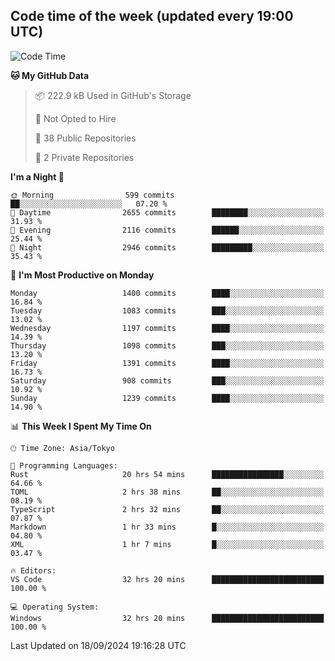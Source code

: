 ## Code time of the week (updated every 19:00 UTC)

<!--START_SECTION:waka-->
![Code Time](http://img.shields.io/badge/Code%20Time-3%2C644%20hrs%201%20min-blue)

**🐱 My GitHub Data** 

> 📦 222.9 kB Used in GitHub's Storage 
 > 
> 🚫 Not Opted to Hire
 > 
> 📜 38 Public Repositories 
 > 
> 🔑 2 Private Repositories 
 > 
**I'm a Night 🦉** 

```text
🌞 Morning                599 commits         ██░░░░░░░░░░░░░░░░░░░░░░░   07.20 % 
🌆 Daytime                2655 commits        ████████░░░░░░░░░░░░░░░░░   31.93 % 
🌃 Evening                2116 commits        ██████░░░░░░░░░░░░░░░░░░░   25.44 % 
🌙 Night                  2946 commits        █████████░░░░░░░░░░░░░░░░   35.43 % 
```
📅 **I'm Most Productive on Monday** 

```text
Monday                   1400 commits        ████░░░░░░░░░░░░░░░░░░░░░   16.84 % 
Tuesday                  1083 commits        ███░░░░░░░░░░░░░░░░░░░░░░   13.02 % 
Wednesday                1197 commits        ████░░░░░░░░░░░░░░░░░░░░░   14.39 % 
Thursday                 1098 commits        ███░░░░░░░░░░░░░░░░░░░░░░   13.20 % 
Friday                   1391 commits        ████░░░░░░░░░░░░░░░░░░░░░   16.73 % 
Saturday                 908 commits         ███░░░░░░░░░░░░░░░░░░░░░░   10.92 % 
Sunday                   1239 commits        ████░░░░░░░░░░░░░░░░░░░░░   14.90 % 
```


📊 **This Week I Spent My Time On** 

```text
🕑︎ Time Zone: Asia/Tokyo

💬 Programming Languages: 
Rust                     20 hrs 54 mins      ████████████████░░░░░░░░░   64.66 % 
TOML                     2 hrs 38 mins       ██░░░░░░░░░░░░░░░░░░░░░░░   08.19 % 
TypeScript               2 hrs 32 mins       ██░░░░░░░░░░░░░░░░░░░░░░░   07.87 % 
Markdown                 1 hr 33 mins        █░░░░░░░░░░░░░░░░░░░░░░░░   04.80 % 
XML                      1 hr 7 mins         █░░░░░░░░░░░░░░░░░░░░░░░░   03.47 % 

🔥 Editors: 
VS Code                  32 hrs 20 mins      █████████████████████████   100.00 % 

💻 Operating System: 
Windows                  32 hrs 20 mins      █████████████████████████   100.00 % 
```


 Last Updated on 18/09/2024 19:16:28 UTC
<!--END_SECTION:waka-->